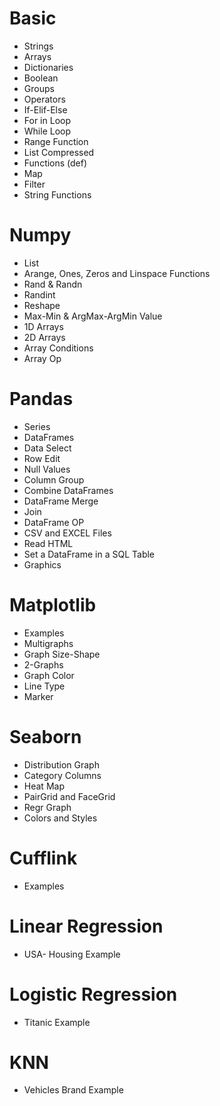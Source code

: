 # Basic

- Strings
- Arrays
- Dictionaries
- Boolean
- Groups 
- Operators 
- If-Elif-Else
- For in Loop
- While Loop
- Range Function
- List Compressed
- Functions (def)
- Map 
- Filter
- String Functions

# Numpy

- List
- Arange, Ones, Zeros and Linspace Functions
- Rand & Randn
- Randint
- Reshape
- Max-Min & ArgMax-ArgMin Value
- 1D Arrays
- 2D Arrays
- Array Conditions
- Array Op

# Pandas 
- Series
- DataFrames
- Data Select
- Row Edit
- Null Values
- Column Group
- Combine DataFrames
- DataFrame Merge
- Join
- DataFrame OP
- CSV and EXCEL Files
- Read HTML 
- Set a DataFrame in a SQL Table
- Graphics

# Matplotlib
- Examples
- Multigraphs
- Graph Size-Shape
- 2-Graphs 
- Graph Color
- Line Type
- Marker

 # Seaborn
 - Distribution Graph
- Category Columns
- Heat Map
- PairGrid and FaceGrid
- Regr Graph
- Colors and Styles

 # Cufflink
 - Examples
 
 # Linear Regression
 - USA- Housing Example
 
 # Logistic Regression
 - Titanic Example 
 
 # KNN
 - Vehicles Brand Example
